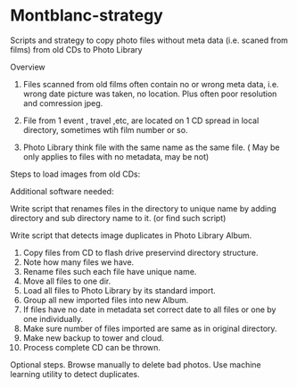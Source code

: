 # Montblanc-strategy
Scripts and strategy to copy photo files without meta data (i.e. scaned from films) from old CDs to Photo Library

Overview

1. Files scanned from old films often contain no or wrong meta data, i.e. wrong date picture was taken, no location.  Plus often poor resolution and comression jpeg.

2. File from 1 event , travel ,etc, are located on 1 CD spread in local directory, sometimes wtih film number or so.

3. Photo Library think file with the same name as the same file. ( May be only applies to files with no metadata, may be not)


Steps to load images from old CDs:

Additional software needed:

Write script that renames files in the directory to unique name by adding directory and sub directory name to it. 
(or find such script)

Write script that detects image duplicates in Photo Library Album.

1. Copy files from CD to flash drive preservind directory structure.
2. Note how many files we have.
3. Rename files such each file have unique name.
4. Move all files to one dir.
5. Load all files to Photo Library by its standard import.
6. Group all new imported files into new Album.
7. If files have no date in metadata set correct date to all files or one by one individually.
8. Make sure number of files imported are same as in original directory.
9. Make new backup to tower and cloud.
10. Process complete CD can be thrown.

Optional steps.
 Browse manually to delete bad photos.
 Use machine learning utility to detect duplicates.
 
 




